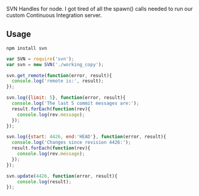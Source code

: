 SVN Handles for node.
I got tired of all the spawn() calls needed to run our custom Continuous Integration server.

Usage
------
`npm install svn`
```js
var SVN = require('svn');
var svn = new SVN('./working_copy');

svn.get_remote(function(error, result){
  console.log('remote is:', result);
});

svn.log({limit: 5}, function(error, result){
  console.log('The last 5 commit messages are:');
  result.forEach(function(rev){
    console.log(rev.message);
  });
});

svn.log({start: 4426, end:'HEAD'}, function(error, result){
  console.log('Changes since revision 4426:');
  result.forEach(function(rev){
    console.log(rev.message);
  });
});

svn.update(4426, function(error, result){
	console.log(result);
});
	
```
